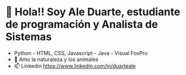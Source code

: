 # 👋 Hola!! Soy Ale Duarte, estudiante de programación y Analista de Sistemas
- Python - HTML, CSS, Javascript - Java - Visual FoxPro
- 🌱 Amo la naturaleza y los animales
- 📫 Linkedin https://www.linkedin.com/in/duarteale

